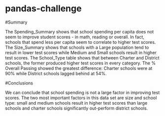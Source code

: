 # pandas-challenge

#Summary

The Spending_Summary shows that school spending per capita does not seem to improve student scores - in math, reading or overall. In fact, schools that spend less per capita seem to correlate to higher test scores.
The Size_Summary shows that schools with a Large population tend to result in lower test scores while Medium and Small schools result in higher test scores.
The School_Type table shows that between Charter and District schools, the former produced higher test scores in every category. The % Overall Passing showed the greatest difference: Charter schools were at 90% while District schools lagged behind at 54%.

#Conclusions

We can conclude that school spending is not a large factor in improving test scores. The two most important factors in this data set are size and school type: small and medium schools result in higher test scores than large schools and charter schools significantly out-perform district schools.
